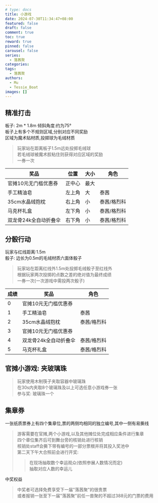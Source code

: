 ```yaml
---
# type: docs 
title: 小游戏
date: 2024-07-30T11:34:47+08:00
featured: false
draft: false
comment: true
toc: true
reward: true
pinned: false
carousel: false
series:
  - 落茜聚
categories:
tags: 
  - 落茜聚
authors:
  - Mu
  - Tessie_Boat
images: []
--- 
```


## 精准打击

板子: 2m * 1.8m 倾斜角度:约为75°  
板子上有多个不规则区域,分别对应不同奖励  
区域为魔术贴材质,投掷球为毛绒材质  

> 玩家站在距离板子1.5m远处投掷毛绒球  
> 若毛绒球被魔术胶粘住则获得对应区域的奖励  
> 一券一次  

|奖品|位置|大小|角色|
|-|-|-|-|
|官摊10元无门槛优惠券|正中心|最大||
|手工精油皂|左上角|大|泰茜|
|35cm水晶绒抱枕|右上角|小|泰茜/格烈科|
|马克杯礼盒|左下角|小|泰茜/格烈科|
|双龙骨24k全自动折叠伞|右下角|小|泰茜/格烈科|

## 分骰行动

玩家与红线距离:1.5m  
骰子: 边长为0.5m的毛绒材质六面体骰子  

> 玩家站在距离红线外1.5m处投掷毛绒骰子至红线外  
> 根据玩家两次投掷的点数之差的绝对值为最终成绩  
> 一券一次(一次游戏中需投两次骰子)  

|成绩|奖品|角色|
|-|-|-|
|0|官摊10元无门槛优惠券||
|1|手工精油皂|泰茜|
|2|35cm水晶绒抱枕|泰茜/格烈科|
|3|官摊10元无门槛优惠券||
|4|双龙骨24k全自动折叠伞|泰茜/格烈科|
|5|马克杯礼盒|泰茜/格烈科|

## 官摊小游戏: 夹玻璃珠

> 玩家使用木制筷子夹取容器中玻璃珠  
> 在30s内夹取8个玻璃珠及以上可选任意小游戏券一张  
> 参与奖: 玻璃珠一个  

## 集章券

一张纸质票券上有四个集章位,票的两侧均相同的独立编号,其中一侧有易撕线  
> 游客需要在官摊,两个小游戏,以及其他摊位处完成相应条件进行集章  
> 四个章位集齐后可到舞台旁的核销处进行核销  
> 核销处staff会撕下带有编号的一部分票根并将其投入奖池中  
> 第二天下午大合照前会进行开奖:  
>> 在现场抽取数个幸运观众(依照参展人数情况而定)  
>> 抽取对应人数的幸运儿  

中奖权益  
> 中奖者可选择免费享受下一届"落茜聚"的很贵票  
> 或者报销一张至下一届"落茜聚"前任一兽聚的不超过388元的门票的费用  
